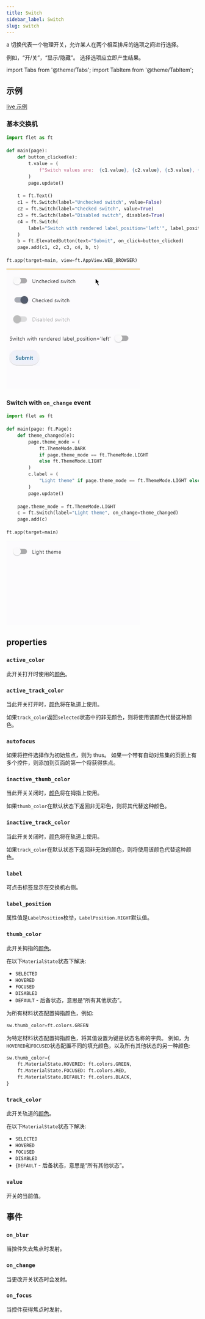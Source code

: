 ```yaml
---
title: Switch
sidebar_label: Switch
slug: switch
---
```


a 切换代表一个物理开关，允许某人在两个相互排斥的选项之间进行选择。

例如，“开/关”，“显示/隐藏”。 选择选项应立即产生结果。

import Tabs from '@theme/Tabs';
import TabItem from '@theme/TabItem';

## 示例

[live 示例](https://flet-controls-gallery.fly.dev/input/switch)

### 基本交换机

<Tabs groupId="language">
  <TabItem value="python" label="Python" default>

```python
import flet as ft

def main(page):
    def button_clicked(e):
        t.value = (
            f"Switch values are:  {c1.value}, {c2.value}, {c3.value}, {c4.value}."
        )
        page.update()

    t = ft.Text()
    c1 = ft.Switch(label="Unchecked switch", value=False)
    c2 = ft.Switch(label="Checked switch", value=True)
    c3 = ft.Switch(label="Disabled switch", disabled=True)
    c4 = ft.Switch(
        label="Switch with rendered label_position='left'", label_position=ft.LabelPosition.LEFT
    )
    b = ft.ElevatedButton(text="Submit", on_click=button_clicked)
    page.add(c1, c2, c3, c4, b, t)

ft.app(target=main, view=ft.AppView.WEB_BROWSER)
```

  </TabItem>
</Tabs>

<img src="/img/docs/controls/switch/basic-switch.gif" className="screenshot-30"/>

### Switch with `on_change` event

<Tabs groupId="language">
  <TabItem value="python" label="Python" default>

```python
import flet as ft

def main(page: ft.Page):
    def theme_changed(e):
        page.theme_mode = (
            ft.ThemeMode.DARK
            if page.theme_mode == ft.ThemeMode.LIGHT
            else ft.ThemeMode.LIGHT
        )
        c.label = (
            "Light theme" if page.theme_mode == ft.ThemeMode.LIGHT else "Dark theme"
        )
        page.update()

    page.theme_mode = ft.ThemeMode.LIGHT
    c = ft.Switch(label="Light theme", on_change=theme_changed)
    page.add(c)

ft.app(target=main)
```

  </TabItem>
</Tabs>

<img src="/img/docs/controls/switch/switch-with-change-event.gif" className="screenshot-30"/>

## properties

### `active_color`

此开关打开时使用的[颜色](/docs/guides/python/colors)。

### `active_track_color`

当此开关打开时，[颜色](/docs/guides/python/colors)将在轨道上使用。

如果`track_color`返回`selected`状态中的非无颜色，则将使用该颜色代替这种颜色。

### `autofocus`

如果将控件选择作为初始焦点，则为 thus。 如果一个带有自动对焦集的页面上有多个控件，则添加到页面的第一个将获得焦点。

### `inactive_thumb_color`

当此开关关闭时，[颜色](/docs/guides/python/colors)将在拇指上使用。

如果`thumb_color`在默认状态下返回非无彩色，则将其代替这种颜色。

### `inactive_track_color`

当此开关关闭时，[颜色](/docs/guides/python/colors)将在轨道上使用。

如果`track_color`在默认状态下返回非无效的颜色，则将使用该颜色代替这种颜色。

### `label`

可点击标签显示在交换机右侧。

### `label_position`

属性值是`LabelPosition`枚举，`LabelPosition.RIGHT`默认值。

### `thumb_color`

此开关拇指的[颜色](/docs/guides/python/colors)。

在以下`MaterialState`状态下解决:

- `SELECTED`
- `HOVERED`
- `FOCUSED`
- `DISABLED`
- `DEFAULT` - 后备状态，意思是“所有其他状态”。

为所有材料状态配置拇指颜色，例如:

```python
sw.thumb_color=ft.colors.GREEN
```

为特定材料状态配置拇指颜色，将其值设置为键是状态名称的字典。 例如，为`HOVERED`和`FOCUSED`状态配置不同的填充颜色，以及所有其他状态的另一种颜色:

```python
sw.thumb_color={
    ft.MaterialState.HOVERED: ft.colors.GREEN,
    ft.MaterialState.FOCUSED: ft.colors.RED,
    ft.MaterialState.DEFAULT: ft.colors.BLACK,
}
```

### `track_color`

此开关轨道的[颜色](/docs/guides/python/colors)。

在以下`MaterialState`状态下解决:

- `SELECTED`
- `HOVERED`
- `FOCUSED`
- `DISABLED`
- {`DEFAULT` - 后备状态，意思是“所有其他状态”。

### `value`

开关的当前值。

## 事件

### `on_blur`

当控件失去焦点时发射。

### `on_change`

当更改开关状态时会发射。

### `on_focus`

当控件获得焦点时发射。
